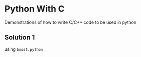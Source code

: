# Python With C

Demonstrations of how to write C/C++ code to be used in python

## Solution 1
using `boost.python`
